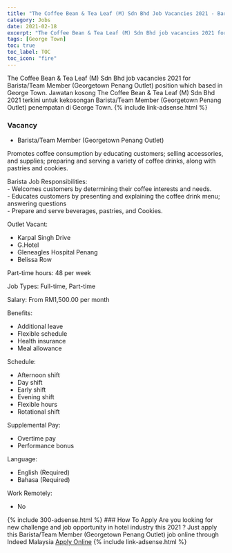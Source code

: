 ```yaml
---
title: "The Coffee Bean & Tea Leaf (M) Sdn Bhd Job Vacancies 2021 - Barista/Team Member (Georgetown Penang Outlet)" 
category: Jobs 
date: 2021-02-18 
excerpt: "The Coffee Bean & Tea Leaf (M) Sdn Bhd job vacancies 2021 for Barista/Team Member (Georgetown Penang Outlet) position which based in George Town. Jawatan kosong The Coffee Bean & Tea Leaf (M) Sdn Bhd 2021 terkini untuk kekosongan Barista/Team Member (Georgetown Penang Outlet) penempatan di George Town" 
tags: [George Town] 
toc: true 
toc_label: TOC 
toc_icon: "fire" 
--- 
```


The Coffee Bean & Tea Leaf (M) Sdn Bhd job vacancies 2021 for Barista/Team Member (Georgetown Penang Outlet) position which based in George Town. Jawatan kosong The Coffee Bean & Tea Leaf (M) Sdn Bhd 2021 terkini untuk kekosongan Barista/Team Member (Georgetown Penang Outlet) penempatan di George Town. 
{% include link-adsense.html %} 
### Vacancy 
- Barista/Team Member (Georgetown Penang Outlet) 
<div><p>Promotes coffee consumption by educating customers; selling accessories, and supplies; preparing and serving a variety of coffee drinks, along with pastries and cookies.</p><p>Barista Job Responsibilities:<br>- Welcomes customers by determining their coffee interests and needs.<br>- Educates customers by presenting and explaining the coffee drink menu; answering questions<br>- Prepare and serve beverages, pastries, and Cookies.</p><p>Outlet Vacant:</p><ul><li>Karpal Singh Drive</li><li>G.Hotel</li><li>Gleneagles Hospital Penang</li><li>Belissa Row</li></ul><p>Part-time hours: 48 per week</p><p>Job Types: Full-time, Part-time</p><p>Salary: From RM1,500.00 per month</p><p>Benefits:</p><ul><li>Additional leave</li><li>Flexible schedule</li><li>Health insurance</li><li>Meal allowance</li></ul><p>Schedule:</p><ul><li>Afternoon shift</li><li>Day shift</li><li>Early shift</li><li>Evening shift</li><li>Flexible hours</li><li>Rotational shift</li></ul><p>Supplemental Pay:</p><ul><li>Overtime pay</li><li>Performance bonus</li></ul><p>Language:</p><ul><li>English (Required)</li><li>Bahasa (Required)</li></ul><p>Work Remotely:</p><ul><li>No</li></ul></div> 
{% include 300-adsense.html %} 
### How To Apply 
Are you looking for new challenge and job opportunity in hotel industry this 2021 ?
Just apply this Barista/Team Member (Georgetown Penang Outlet) job online through Indeed Malaysia 
<a href="https://malaysia.indeed.com/viewjob?jk=1cbf9f12d5c79347" class="btn btn--info" target="_blank" rel="nofollow noopenner">Apply Online</a> 
{% include link-adsense.html %} 